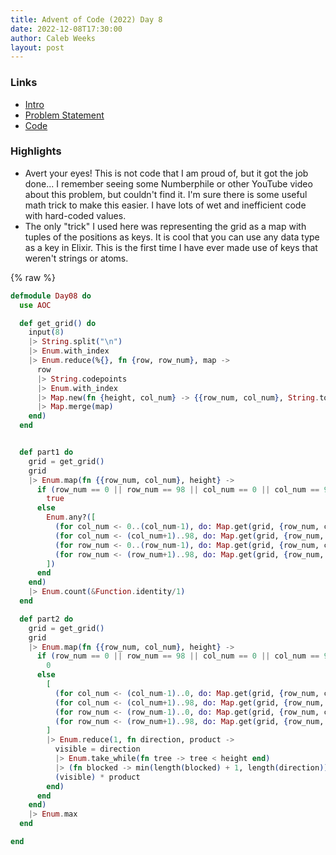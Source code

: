 ```yaml
---
title: Advent of Code (2022) Day 8
date: 2022-12-08T17:30:00
author: Caleb Weeks
layout: post
---
```


### Links

- [Intro](https://sethcalebweeks.com/advent-of-code-2022-in-elixir/)
- [Problem Statement](https://adventofcode.com/2022/day/8)
- [Code](https://github.com/sethcalebweeks/advent-of-code-2022/blob/main/lib/Day08.ex)

### Highlights

- Avert your eyes! This is not code that I am proud of, but it got the job done... I remember seeing some Numberphile or other YouTube video about this problem, but couldn't find it. I'm sure there is some useful math trick to make this easier. I have lots of wet and inefficient code with hard-coded values.
- The only "trick" I used here was representing the grid as a map with tuples of the positions as keys. It is cool that you can use any data type as a key in Elixir. This is the first time I have ever made use of keys that weren't strings or atoms.

{% raw %}

```elixir
defmodule Day08 do
  use AOC

  def get_grid() do
    input(8)
    |> String.split("\n")
    |> Enum.with_index
    |> Enum.reduce(%{}, fn {row, row_num}, map ->
      row
      |> String.codepoints
      |> Enum.with_index
      |> Map.new(fn {height, col_num} -> {{row_num, col_num}, String.to_integer(height)} end)
      |> Map.merge(map)
    end)
  end


  def part1 do
    grid = get_grid()
    grid
    |> Enum.map(fn {{row_num, col_num}, height} ->
      if (row_num == 0 || row_num == 98 || col_num == 0 || col_num == 98) do
        true
      else
        Enum.any?([
          (for col_num <- 0..(col_num-1), do: Map.get(grid, {row_num, col_num}) < height) |> Enum.all?,
          (for col_num <- (col_num+1)..98, do: Map.get(grid, {row_num, col_num}) < height) |> Enum.all?,
          (for row_num <- 0..(row_num-1), do: Map.get(grid, {row_num, col_num}) < height) |> Enum.all?,
          (for row_num <- (row_num+1)..98, do: Map.get(grid, {row_num, col_num}) < height) |> Enum.all?,
        ])
      end
    end)
    |> Enum.count(&Function.identity/1)
  end

  def part2 do
    grid = get_grid()
    grid
    |> Enum.map(fn {{row_num, col_num}, height} ->
      if (row_num == 0 || row_num == 98 || col_num == 0 || col_num == 98) do
        0
      else
        [
          (for col_num <- (col_num-1)..0, do: Map.get(grid, {row_num, col_num})),
          (for col_num <- (col_num+1)..98, do: Map.get(grid, {row_num, col_num})),
          (for row_num <- (row_num-1)..0, do: Map.get(grid, {row_num, col_num})),
          (for row_num <- (row_num+1)..98, do: Map.get(grid, {row_num, col_num})),
        ]
        |> Enum.reduce(1, fn direction, product ->
          visible = direction
          |> Enum.take_while(fn tree -> tree < height end)
          |> (fn blocked -> min(length(blocked) + 1, length(direction)) end).()
          (visible) * product
        end)
      end
    end)
    |> Enum.max
  end

end
```
